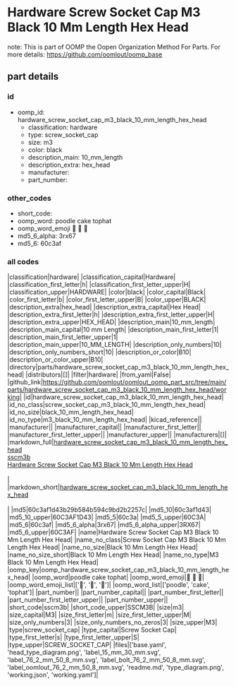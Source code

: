 # Hardware Screw Socket Cap M3 Black 10 Mm Length Hex Head  

note: This is part of OOMP the Oopen Organization Method For Parts. For more details: https://github.com/oomlout/oomp_base

##  part details





### id
* oomp_id: hardware_screw_socket_cap_m3_black_10_mm_length_hex_head
  * classification: hardware
  * type: screw_socket_cap
  * size: m3
  * color: black
  * description_main: 10_mm_length
  * description_extra: hex_head
  * manufacturer: 
  * part_number: 

### other_codes
* short_code: 
* oomp_word: poodle cake tophat
* oomp_word_emoji :poodle: :cake: :tophat:
* md5_6_alpha: 3rx67
* md5_6: 60c3af

### all codes 
|classification|hardware|
|classification_capital|Hardware|
|classification_first_letter|h|
|classification_first_letter_upper|H|
|classification_upper|HARDWARE|
|color|black|
|color_capital|Black|
|color_first_letter|b|
|color_first_letter_upper|B|
|color_upper|BLACK|
|description_extra|hex_head|
|description_extra_capital|Hex Head|
|description_extra_first_letter|h|
|description_extra_first_letter_upper|H|
|description_extra_upper|HEX_HEAD|
|description_main|10_mm_length|
|description_main_capital|10 mm Length|
|description_main_first_letter|1|
|description_main_first_letter_upper|1|
|description_main_upper|10_MM_LENGTH|
|description_only_numbers|10|
|description_only_numbers_short|10|
|description_or_color|B10|
|description_or_color_upper|B10|
|directory|parts/hardware_screw_socket_cap_m3_black_10_mm_length_hex_head|
|distributors|[]|
|filter|hardware|
|from_yaml|False|
|github_link|https://github.com/oomlout/oomlout_oomp_part_src/tree/main/parts/hardware_screw_socket_cap_m3_black_10_mm_length_hex_head/working|
|id|hardware_screw_socket_cap_m3_black_10_mm_length_hex_head|
|id_no_class|screw_socket_cap_m3_black_10_mm_length_hex_head|
|id_no_size|black_10_mm_length_hex_head|
|id_no_type|m3_black_10_mm_length_hex_head|
|kicad_reference||
|manufacturer||
|manufacturer_capital||
|manufacturer_first_letter||
|manufacturer_first_letter_upper||
|manufacturer_upper||
|manufacturers|[]|
|markdown_full|[hardware_screw_socket_cap_m3_black_10_mm_length_hex_head](https://github.com/oomlout/oomlout_oomp_part_src/tree/main/parts/hardware_screw_socket_cap_m3_black_10_mm_length_hex_head/working)<br>[sscm3b](https://github.com/oomlout/oomlout_oomp_part_src/tree/main/parts/hardware_screw_socket_cap_m3_black_10_mm_length_hex_head/working)<br>[Hardware Screw Socket Cap M3 Black 10 Mm Length Hex Head](https://github.com/oomlout/oomlout_oomp_part_src/tree/main/parts/hardware_screw_socket_cap_m3_black_10_mm_length_hex_head/working)<br><br>|
|markdown_short|[hardware_screw_socket_cap_m3_black_10_mm_length_hex_head](https://github.com/oomlout/oomlout_oomp_part_src/tree/main/parts/hardware_screw_socket_cap_m3_black_10_mm_length_hex_head/working)<br><br>|
|md5|60c3af1d43b29b584b594c9bd2b2257c|
|md5_10|60c3af1d43|
|md5_10_upper|60C3AF1D43|
|md5_5|60c3a|
|md5_5_upper|60C3A|
|md5_6|60c3af|
|md5_6_alpha|3rx67|
|md5_6_alpha_upper|3RX67|
|md5_6_upper|60C3AF|
|name|Hardware Screw Socket Cap M3 Black 10 Mm Length Hex Head|
|name_no_class|Screw Socket Cap M3 Black 10 Mm Length Hex Head|
|name_no_size|Black 10 Mm Length Hex Head|
|name_no_size_short|Black 10 Mm Length Hex Head|
|name_no_type|M3 Black 10 Mm Length Hex Head|
|oomp_key|oomp_hardware_screw_socket_cap_m3_black_10_mm_length_hex_head|
|oomp_word|poodle cake tophat|
|oomp_word_emoji|:poodle: :cake: :tophat:|
|oomp_word_emoji_list|[':poodle:', ':cake:', ':tophat:']|
|oomp_word_list|['poodle', 'cake', 'tophat']|
|part_number||
|part_number_capital||
|part_number_first_letter||
|part_number_first_letter_upper||
|part_number_upper||
|short_code|sscm3b|
|short_code_upper|SSCM3B|
|size|m3|
|size_capital|M3|
|size_first_letter|m|
|size_first_letter_upper|M|
|size_only_numbers|3|
|size_only_numbers_no_zeros|3|
|size_upper|M3|
|type|screw_socket_cap|
|type_capital|Screw Socket Cap|
|type_first_letter|s|
|type_first_letter_upper|S|
|type_upper|SCREW_SOCKET_CAP|
|files|['base.yaml', 'head_type_diagram.png', 'label_15_mm_30_mm.svg', 'label_76_2_mm_50_8_mm.svg', 'label_bolt_76_2_mm_50_8_mm.svg', 'label_oomlout_76_2_mm_50_8_mm.svg', 'readme.md', 'type_diagram.png', 'working.json', 'working.yaml']|
